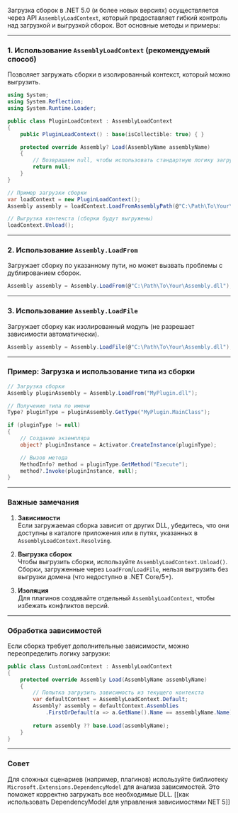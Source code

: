 Загрузка сборок в .NET 5.0 (и более новых версиях) осуществляется через API `AssemblyLoadContext`, который предоставляет гибкий контроль над загрузкой и выгрузкой сборок. Вот основные методы и примеры:

---

### **1. Использование `AssemblyLoadContext` (рекомендуемый способ)**
Позволяет загружать сборки в изолированный контекст, который можно выгрузить.

```csharp
using System;
using System.Reflection;
using System.Runtime.Loader;

public class PluginLoadContext : AssemblyLoadContext
{
    public PluginLoadContext() : base(isCollectible: true) { }

    protected override Assembly? Load(AssemblyName assemblyName)
    {
        // Возвращаем null, чтобы использовать стандартную логику загрузки
        return null;
    }
}

// Пример загрузки сборки
var loadContext = new PluginLoadContext();
Assembly assembly = loadContext.LoadFromAssemblyPath(@"C:\Path\To\Your\Assembly.dll");

// Выгрузка контекста (сборки будут выгружены)
loadContext.Unload();
```

---

### **2. Использование `Assembly.LoadFrom`**
Загружает сборку по указанному пути, но может вызвать проблемы с дублированием сборок.

```csharp
Assembly assembly = Assembly.LoadFrom(@"C:\Path\To\Your\Assembly.dll");
```

---

### **3. Использование `Assembly.LoadFile`**
Загружает сборку как изолированный модуль (не разрешает зависимости автоматически).

```csharp
Assembly assembly = Assembly.LoadFile(@"C:\Path\To\Your\Assembly.dll");
```

---

### **Пример: Загрузка и использование типа из сборки**
```csharp
// Загрузка сборки
Assembly pluginAssembly = Assembly.LoadFrom("MyPlugin.dll");

// Получение типа по имени
Type? pluginType = pluginAssembly.GetType("MyPlugin.MainClass");

if (pluginType != null)
{
    // Создание экземпляра
    object? pluginInstance = Activator.CreateInstance(pluginType);

    // Вызов метода
    MethodInfo? method = pluginType.GetMethod("Execute");
    method?.Invoke(pluginInstance, null);
}
```

---

### **Важные замечания**
1. **Зависимости**  
   Если загружаемая сборка зависит от других DLL, убедитесь, что они доступны в каталоге приложения или в путях, указанных в `AssemblyLoadContext.Resolving`.

2. **Выгрузка сборок**  
   Чтобы выгрузить сборки, используйте `AssemblyLoadContext.Unload()`. Сборки, загруженные через `LoadFrom`/`LoadFile`, нельзя выгрузить без выгрузки домена (что недоступно в .NET Core/5+).

3. **Изоляция**  
   Для плагинов создавайте отдельный `AssemblyLoadContext`, чтобы избежать конфликтов версий.

---

### **Обработка зависимостей**
Если сборка требует дополнительные зависимости, можно переопределить логику загрузки:
```csharp
public class CustomLoadContext : AssemblyLoadContext
{
    protected override Assembly Load(AssemblyName assemblyName)
    {
        // Попытка загрузить зависимость из текущего контекста
        var defaultContext = AssemblyLoadContext.Default;
        Assembly? assembly = defaultContext.Assemblies
            .FirstOrDefault(a => a.GetName().Name == assemblyName.Name);
        
        return assembly ?? base.Load(assemblyName);
    }
}
```

---

### **Совет**
Для сложных сценариев (например, плагинов) используйте библиотеку `Microsoft.Extensions.DependencyModel` для анализа зависимостей. Это поможет корректно загружать все необходимые DLL.
[[как использовать DependencyModel для управления зависимостями NET 5]]